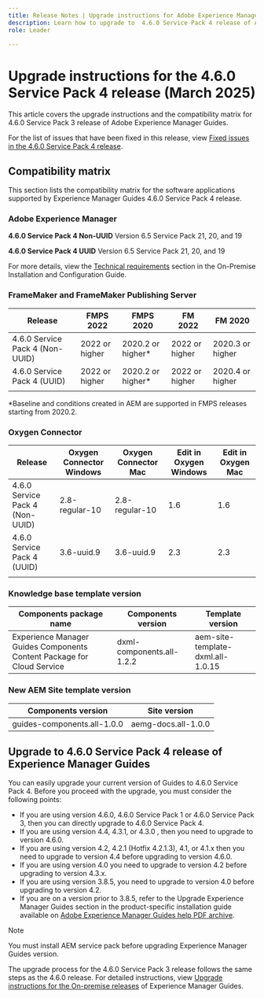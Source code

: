 ```yaml
---
title: Release Notes | Upgrade instructions for Adobe Experience Manager Guides 4.6.0 Service Pack 4 release
description: Learn how to upgrade to  4.6.0 Service Pack 4 release of Adobe Experience Manager Guides
role: Leader

---
```

# Upgrade instructions for the 4.6.0 Service Pack 4 release (March 2025)

This article covers the upgrade instructions and the  compatibility matrix for 4.6.0 Service Pack 3 release of Adobe Experience Manager Guides.

For the list of issues that have been fixed in this release, view [Fixed issues in the 4.6.0 Service Pack 4 release](fixed-issues-4-6-0-sp4.md).

## Compatibility matrix

This section lists the compatibility matrix for the software applications supported by Experience Manager Guides 4.6.0 Service Pack 4 release.

### Adobe Experience Manager

**4.6.0 Service Pack 4 Non-UUID**
Version 6.5 Service Pack 21, 20, and 19

**4.6.0 Service Pack 4 UUID**
Version 6.5 Service Pack 21, 20, and 19

For more details, view the [Technical requirements](../install-guide/download-install-technical-requirements.md) section in the On-Premise Installation and Configuration Guide.

### FrameMaker and FrameMaker Publishing Server

|Release| FMPS 2022 | FMPS 2020 | FM 2022 | FM 2020 |
| --- | --- | --- | --- | --- |
|4.6.0 Service Pack 4 (Non-UUID)| 2022 or higher |2020.2 or higher* | 2022 or higher | 2020.3 or higher |
|4.6.0 Service Pack 4 (UUID) | 2022 or higher | 2020.2 or higher*  | 2022 or higher | 2020.4 or higher |
| | | | |

*Baseline and conditions created in AEM are supported in FMPS releases starting from 2020.2.

### Oxygen Connector

| Release | Oxygen Connector Windows | Oxygen Connector Mac | Edit in Oxygen Windows | Edit in Oxygen Mac |  
| --- | --- | --- |--- |--- |
| 4.6.0 Service Pack 4 (Non-UUID)|  2.8-regular-10| 2.8-regular-10 |  1.6 | 1.6  |
| 4.6.0 Service Pack 4 (UUID) | 3.6-uuid.9|3.6-uuid.9 |2.3 | 2.3  |
|  |  |   |  

### Knowledge base template version

|Components package name| Components version | Template version|
|---|---|---|
|Experience Manager Guides Components Content Package for Cloud Service|dxml-components.all-1.2.2| aem-site-template-dxml.all-1.0.15|

### New AEM Site template version

| Components version | Site version|
|---|---|
|guides-components.all-1.0.0|aemg-docs.all-1.0.0 |

## Upgrade to 4.6.0 Service Pack 4 release of Experience Manager Guides

You can easily upgrade your current version of Guides to 4.6.0 Service Pack 4. Before you proceed with the upgrade, you must consider the following points:

- If you are using version 4.6.0, 4.6.0 Service Pack 1 or 4.6.0 Service Pack 3, then you can directly upgrade to 4.6.0 Service Pack 4.
- If you are using version 4.4, 4.3.1, or 4.3.0 , then you need to upgrade to version 4.6.0. 
- If you are using version 4.2, 4.2.1 (Hotfix 4.2.1.3), 4.1, or 4.1.x then you need to upgrade to version 4.4 before upgrading to version 4.6.0.
- If you are using version 4.0 you need to upgrade to version 4.2 before upgrading to version 4.3.x.
- If you are using version 3.8.5, you need to upgrade to version 4.0 before upgrading to version 4.2.
- If you are on a version prior to 3.8.5, refer to the Upgrade Experience Manager Guides section in the product-specific installation guide available on [Adobe Experience Manager Guides help PDF archive](https://helpx.adobe.com/xml-documentation-for-experience-manager/archive.html).

>[!NOTE]
>
>You must install AEM service pack before upgrading Experience Manager Guides version.

The upgrade process for the 4.6.0 Service Pack 3 release follows the same steps as the 4.6.0 release. For detailed instructions, view [Upgrade instructions for the On-premise releases](../install-guide/upgrade-xml-documentation.md) of Experience Manager Guides.
